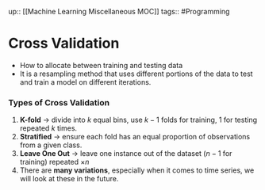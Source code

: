 up:: [[Machine Learning Miscellaneous MOC]]
tags:: #Programming 
# Cross Validation
- How to allocate between training and testing data
- It is a resampling method that uses different portions of the data to test and train a model on different iterations.
### **Types of Cross Validation**
1. **K-fold** → divide into $k$ equal bins, use $k-1$ folds for training, $1$ for testing repeated $k$ times.
2. **Stratified** → ensure each fold has an equal proportion of observations from a given class.
3. **Leave One Out** → leave one instance out of the dataset ($n-1$ for training) repeated $\times n$
4. There are **many variations**, especially when it comes to time series, we will look at these in the future.